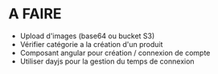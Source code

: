 # A FAIRE

* Upload d'images (base64 ou bucket S3)
* Vérifier catégorie a la création d'un produit
* Composant angular pour création / connexion de compte
* Utiliser dayjs pour la gestion du temps de connexion